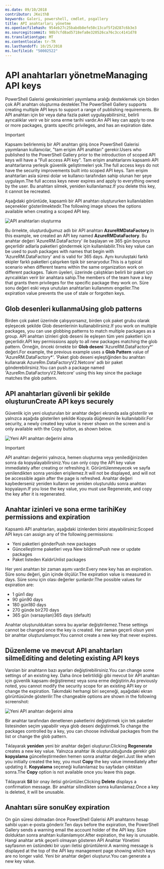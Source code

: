 ```yaml
---
ms.date: 09/10/2018
contributor: JKeithB
keywords: Galeri, powershell, cmdlet, psgallery
title: API anahtarları yönetme
ms.openlocfilehash: 954eb27c25babdb8efe50c13caf5f2d287c6b3e3
ms.sourcegitcommit: 98b7cfd8ad5718efa8e320526ca76c3cc4141d78
ms.translationtype: MT
ms.contentlocale: tr-TR
ms.lasthandoff: 10/25/2018
ms.locfileid: "50002522"
---
```

# <a name="managing-api-keys"></a><span data-ttu-id="f69c6-103">API anahtarları yönetme</span><span class="sxs-lookup"><span data-stu-id="f69c6-103">Managing API keys</span></span>

<span data-ttu-id="f69c6-104">PowerShell Galerisi gereksinimleri yayımlama aralığı desteklemek için birden çok API anahtarı oluşturma destekler.</span><span class="sxs-lookup"><span data-stu-id="f69c6-104">The PowerShell Gallery supports creating multiple API keys to support a range of publishing requirements.</span></span> <span data-ttu-id="f69c6-105">Bir API anahtarı için bir veya daha fazla paket uygulayabilirsiniz, belirli ayrıcalıklar verir ve bir sona erme tarihi vardır.</span><span class="sxs-lookup"><span data-stu-id="f69c6-105">An API key can apply to one or more packages, grants specific privileges, and has an expiration date.</span></span>

> [!IMPORTANT]
> <span data-ttu-id="f69c6-106">Kapsamı belirlenmiş bir API anahtarı giriş önce PowerShell Galerisi yayımlanan kullanıcılar, "tam erişim API anahtarı" gerekir.</span><span class="sxs-lookup"><span data-stu-id="f69c6-106">Users who published to the PowerShell Gallery prior to the introduction of scoped API keys will have a "Full access API key".</span></span> <span data-ttu-id="f69c6-107">Tam erişim anahtarlarını kapsamlı API anahtarlarına yerleşik güvenlik geliştirmeleri yok.</span><span class="sxs-lookup"><span data-stu-id="f69c6-107">The full access keys do not have the security improvements built into scoped API keys.</span></span> <span data-ttu-id="f69c6-108">Tam erişim anahtarları asla süresi dolar ve kullanıcı tarafından sahip olunan her şeye uygulayın.</span><span class="sxs-lookup"><span data-stu-id="f69c6-108">The full access keys never expires and apply to everything owned by the user.</span></span> <span data-ttu-id="f69c6-109">Bu anahtarı silmek, yeniden kullanılamaz.</span><span class="sxs-lookup"><span data-stu-id="f69c6-109">If you delete this key, it cannot be recreated.</span></span>

<span data-ttu-id="f69c6-110">Aşağıdaki görüntüde, kapsamlı bir API anahtarı oluştururken kullanılabilen seçenekler gösterilmektedir.</span><span class="sxs-lookup"><span data-stu-id="f69c6-110">The following image shows the options available when creating a scoped API key.</span></span>

![API anahtarları oluşturma](../../Images/PSGallery_KeyScoped.png)

<span data-ttu-id="f69c6-112">Bu örnekte, oluşturduğumuz adlı bir API anahtarı **AzureRMDataFactory**.</span><span class="sxs-lookup"><span data-stu-id="f69c6-112">In this example, we created an API key named **AzureRMDataFactory**.</span></span> <span data-ttu-id="f69c6-113">Bu anahtar değeri 'AzureRM.DataFactory' ile başlayan ve 365 gün boyunca geçerlidir adlarla paketleri göndermek için kullanılabilir.</span><span class="sxs-lookup"><span data-stu-id="f69c6-113">This key value can be used to push packages with names that begin with 'AzureRM.DataFactory' and is valid for 365 days.</span></span> <span data-ttu-id="f69c6-114">Aynı kuruluştaki farklı ekipler farklı paketleri çalışırken tipik bir senaryodur.</span><span class="sxs-lookup"><span data-stu-id="f69c6-114">This is a typical scenario when different teams within the same organization work on different packages.</span></span> <span data-ttu-id="f69c6-115">Takım üyeleri, üzerinde çalıştıkları belirli bir paket için ayrıcalıkları verir bir anahtara sahip.</span><span class="sxs-lookup"><span data-stu-id="f69c6-115">The members of the team have a key that grants them privileges for the specific package they work on.</span></span>
<span data-ttu-id="f69c6-116">Süre sonu değeri eski veya unutulan anahtarları kullanımını engeller.</span><span class="sxs-lookup"><span data-stu-id="f69c6-116">The expiration value prevents the use of stale or forgotten keys.</span></span>

## <a name="using-glob-patterns"></a><span data-ttu-id="f69c6-117">Glob desenleri kullanma</span><span class="sxs-lookup"><span data-stu-id="f69c6-117">Using glob patterns</span></span>

<span data-ttu-id="f69c6-118">Birden çok paket üzerinde çalışıyorsanız, birden çok paket grubu olarak eşleşecek şekilde Glob desenlerinin kullanabilirsiniz.</span><span class="sxs-lookup"><span data-stu-id="f69c6-118">If you work on multiple packages, you can use globbing patterns to match multiple packages as a group.</span></span> <span data-ttu-id="f69c6-119">API anahtarı izinleri glob deseni ile eşleşen tüm yeni paketleri için geçerlidir.</span><span class="sxs-lookup"><span data-stu-id="f69c6-119">API key permissions apply to all new packages matching the glob pattern.</span></span> <span data-ttu-id="f69c6-120">Örneğin, önceki örnekte bir **Glob deseni** 'AzureRM.DataFactory\*' değeri.</span><span class="sxs-lookup"><span data-stu-id="f69c6-120">For example, the previous example uses a **Glob Pattern** value of 'AzureRM.DataFactory\*'.</span></span> <span data-ttu-id="f69c6-121">'Paket glob deseni eşleştiğinden bu anahtarı kullanarak AzureRm.DataFactoryV2.Netcore' adlı bir paket gönderebilirsiniz.</span><span class="sxs-lookup"><span data-stu-id="f69c6-121">You can push a package named 'AzureRm.DataFactoryV2.Netcore' using this key since the package matches the glob pattern.</span></span>

## <a name="create-api-keys-securely"></a><span data-ttu-id="f69c6-122">API anahtarları güvenli bir şekilde oluşturun</span><span class="sxs-lookup"><span data-stu-id="f69c6-122">Create API keys securely</span></span>

<span data-ttu-id="f69c6-123">Güvenlik için yeni oluşturulan bir anahtar değeri ekranda asla gösterilir ve yalnızca aşağıda gösterilen şekilde Kopyala düğmesini ile kullanılabilir.</span><span class="sxs-lookup"><span data-stu-id="f69c6-123">For security, a newly created key value is never shown on the screen and is only available with the Copy button, as shown below.</span></span>

![Yeni API anahtarı değerini alma](../../Images/PSGallery_CopyCreatedKey.png)

> [!IMPORTANT]
> <span data-ttu-id="f69c6-125">API anahtarı değerini yalnızca, hemen oluşturma veya yenilediğinizden sonra da kopyalayabilirsiniz.</span><span class="sxs-lookup"><span data-stu-id="f69c6-125">You can only copy the API key value immediately after creating or refreshing it.</span></span> <span data-ttu-id="f69c6-126">Görüntülenmeyecek ve sayfa yenilendikten sonra yeniden erişilemez.</span><span class="sxs-lookup"><span data-stu-id="f69c6-126">It will not be displayed, and will not be accessible again after the page is refreshed.</span></span> <span data-ttu-id="f69c6-127">Anahtar değeri kaybederseniz yeniden kullanın ve yeniden oluşturuldu sonra anahtarı kopyalayın.</span><span class="sxs-lookup"><span data-stu-id="f69c6-127">If you lose the key value, you must use Regenerate, and copy the key after it is regenerated.</span></span>

## <a name="key-permissions-and-expiration"></a><span data-ttu-id="f69c6-128">Anahtar izinleri ve sona erme tarihi</span><span class="sxs-lookup"><span data-stu-id="f69c6-128">Key permissions and expiration</span></span>

<span data-ttu-id="f69c6-129">Kapsamlı API anahtarları, aşağıdaki izinlerden birini atayabilirsiniz:</span><span class="sxs-lookup"><span data-stu-id="f69c6-129">Scoped API keys can assign any of the following permissions:</span></span>

- <span data-ttu-id="f69c6-130">Yeni paketleri gönder</span><span class="sxs-lookup"><span data-stu-id="f69c6-130">Push new packages</span></span>
- <span data-ttu-id="f69c6-131">Güncelleştirme paketleri veya New bildirme</span><span class="sxs-lookup"><span data-stu-id="f69c6-131">Push new or update packages</span></span>
- <span data-ttu-id="f69c6-132">Paket listeden Kaldır</span><span class="sxs-lookup"><span data-stu-id="f69c6-132">Unlist packages</span></span>

<span data-ttu-id="f69c6-133">Her yeni anahtarı bir zaman aşımı vardır.</span><span class="sxs-lookup"><span data-stu-id="f69c6-133">Every new key has an expiration.</span></span> <span data-ttu-id="f69c6-134">Süre sonu değeri, gün içinde ölçülür.</span><span class="sxs-lookup"><span data-stu-id="f69c6-134">The expiration value is measured in days.</span></span> <span data-ttu-id="f69c6-135">Süre sonu için olası değerler şunlardır:</span><span class="sxs-lookup"><span data-stu-id="f69c6-135">The possible values for expiration are:</span></span>

- <span data-ttu-id="f69c6-136">1 gün</span><span class="sxs-lookup"><span data-stu-id="f69c6-136">1 day</span></span>
- <span data-ttu-id="f69c6-137">90 gün</span><span class="sxs-lookup"><span data-stu-id="f69c6-137">90 days</span></span>
- <span data-ttu-id="f69c6-138">180 gün</span><span class="sxs-lookup"><span data-stu-id="f69c6-138">180 days</span></span>
- <span data-ttu-id="f69c6-139">270 günde bir</span><span class="sxs-lookup"><span data-stu-id="f69c6-139">270 days</span></span>
- <span data-ttu-id="f69c6-140">365 gün (varsayılan)</span><span class="sxs-lookup"><span data-stu-id="f69c6-140">365 days (default)</span></span>

<span data-ttu-id="f69c6-141">Anahtar oluşturulduktan sonra bu ayarlar değiştirilemez.</span><span class="sxs-lookup"><span data-stu-id="f69c6-141">These settings cannot be changed once the key is created.</span></span> <span data-ttu-id="f69c6-142">Her zaman geçerli olsun yeni bir anahtar oluşturulamıyor.</span><span class="sxs-lookup"><span data-stu-id="f69c6-142">You cannot create a new key that never expires.</span></span>

## <a name="editing-and-deleting-existing-api-keys"></a><span data-ttu-id="f69c6-143">Düzenleme ve mevcut API anahtarları silme</span><span class="sxs-lookup"><span data-stu-id="f69c6-143">Editing and deleting existing API keys</span></span>

<span data-ttu-id="f69c6-144">Varolan bir anahtarın bazı ayarları değiştirebilirsiniz.</span><span class="sxs-lookup"><span data-stu-id="f69c6-144">You can change some settings of an existing key.</span></span> <span data-ttu-id="f69c6-145">Daha önce belirtildiği gibi mevcut bir API anahtarı için güvenlik kapsamı değiştiremez veya sona erme değiştirin.</span><span class="sxs-lookup"><span data-stu-id="f69c6-145">As previously noted, you cannot modify the security scope for an existing API key or change the expiration.</span></span> <span data-ttu-id="f69c6-146">Takımdaki herhangi biri seçeneği, aşağıdaki ekran görüntüsünde gösterilir:</span><span class="sxs-lookup"><span data-stu-id="f69c6-146">The changeable options are shown in the following screenshot:</span></span>

![Yeni API anahtarı değerini alma](../../Images/PSGallery_EditAPIKey.png)

<span data-ttu-id="f69c6-148">Bir anahtar tarafından denetlenen paketlerini değiştirmek için tek paketler listesinden seçim yapabilir veya glob deseni değiştirmek.</span><span class="sxs-lookup"><span data-stu-id="f69c6-148">To change the packages controlled by a key, you can choose individual packages from the list or change the glob pattern.</span></span>

<span data-ttu-id="f69c6-149">Tıklayarak **yeniden** yeni bir anahtar değeri oluşturur.</span><span class="sxs-lookup"><span data-stu-id="f69c6-149">Clicking **Regenerate** creates a new key value.</span></span> <span data-ttu-id="f69c6-150">Yalnızca anahtar ilk oluşturulduğunda gerekir gibi **kopyalama** güncelleştirmeden hemen sonra anahtar değeri.</span><span class="sxs-lookup"><span data-stu-id="f69c6-150">Just like when you initially created the key, you must **Copy** the key value immediately after updating it.</span></span> <span data-ttu-id="f69c6-151">**Kopyalama** seçeneği kullanılamaz bu sayfadan çıktıktan sonra.</span><span class="sxs-lookup"><span data-stu-id="f69c6-151">The **Copy** option is not available once you leave this page.</span></span>

<span data-ttu-id="f69c6-152">Tıklayarak **Sil** bir onay iletisi görüntüler.</span><span class="sxs-lookup"><span data-stu-id="f69c6-152">Clicking **Delete** displays a confirmation message.</span></span> <span data-ttu-id="f69c6-153">Bir anahtar silindikten sonra kullanılamaz.</span><span class="sxs-lookup"><span data-stu-id="f69c6-153">Once a key is deleted, it will be unusable.</span></span>

## <a name="key-expiration"></a><span data-ttu-id="f69c6-154">Anahtarı süre sonu</span><span class="sxs-lookup"><span data-stu-id="f69c6-154">Key expiration</span></span>

<span data-ttu-id="f69c6-155">On gün süresi dolmadan önce PowerShell Galerisi API anahtarını hesap sahibi uyarı e-posta gönderir.</span><span class="sxs-lookup"><span data-stu-id="f69c6-155">Ten days before the expiration, the PowerShell Gallery sends a warning email the account holder of the API key.</span></span> <span data-ttu-id="f69c6-156">Süre dolduktan sonra anahtarı kullanılamıyor.</span><span class="sxs-lookup"><span data-stu-id="f69c6-156">After expiration, the key is unusable.</span></span> <span data-ttu-id="f69c6-157">Hangi anahtar artık geçerli olmayan gösteren API Anahtar Yönetimi sayfasının en üstündeki bir uyarı iletisi görüntülenir.</span><span class="sxs-lookup"><span data-stu-id="f69c6-157">A warning message is displayed at the top of the API key management page showing which keys are no longer valid.</span></span> <span data-ttu-id="f69c6-158">Yeni bir anahtar değeri oluşturur.</span><span class="sxs-lookup"><span data-stu-id="f69c6-158">You can generate a new key value.</span></span>
